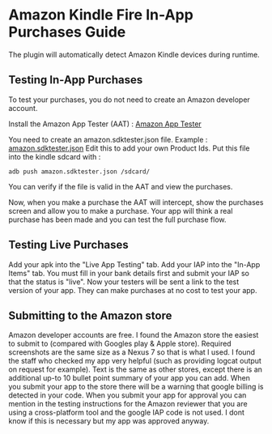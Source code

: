 # Amazon Kindle Fire In-App Purchases Guide

The plugin will automatically detect Amazon Kindle devices during runtime.

## Testing In-App Purchases

To test your purchases, you do not need to create an Amazon developer account.

Install the Amazon App Tester (AAT) :
[Amazon App Tester](https://www.amazon.com/Amazon-App-Tester/dp/B00BN3YZM2)

You need to create an amazon.sdktester.json file. Example :
[amazon.sdktester.json](https://github.com/dooboolab/flutter_inapp_purchase/blob/master/ancillary/amazon.sdktester.json)
Edit this to add your own Product Ids. Put this file into the kindle sdcard with :

    adb push amazon.sdktester.json /sdcard/
    
You can verify if the file is valid in the AAT and view the purchases.

Now, when you make a purchase the AAT will intercept, show the purchases screen and allow you to make a purchase. Your app will think a real purchase has been made and you can test the full purchase flow.

## Testing Live Purchases
Add your apk into the "Live App Testing" tab. Add your IAP into the "In-App Items" tab. You must fill in your bank details first and submit your IAP so that the status is "live".
Now your testers will be sent a link to the test version of your app. They can make purchases at no cost to test your app.

## Submitting to the Amazon store
Amazon developer accounts are free. I found the Amazon store the easiest to submit to (compared with Googles play & Apple store). Required screenshots are the same size as a Nexus 7 so that is what I used.
I found the staff who checked my app very helpful (such as providing logcat output on request for example). Text is the same as other stores, except there is an additional up-to 10 bullet point summary of your app you can add.
When you submit your app to the store there will be a warning that google billing is detected in your code. When you submit your app for approval you can mention in the testing instructions for the Amazon reviewer that you are using a cross-platform tool and the google IAP code is not used. I dont know if this is necessary but my app was approved anyway.
